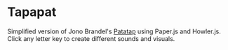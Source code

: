 # Tapapat
Simplified version of Jono Brandel's [Patatap](https://patatap.com/) using Paper.js and Howler.js. Click any letter key to create different sounds and visuals.

